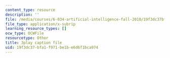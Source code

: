 ```yaml
---
content_type: resource
description: ''
file: /media/courses/6-034-artificial-intelligence-fall-2010/19f3dc37bfa1f971be1be6d6f1bca974_TjZBTDzGeGg.srt
file_type: application/x-subrip
learning_resource_types: []
ocw_type: OCWFile
resourcetype: Other
title: 3play caption file
uid: 19f3dc37-bfa1-f971-be1b-e6d6f1bca974
---
```

